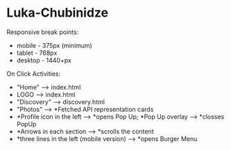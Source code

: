 # Luka-Chubinidze

Responsive break points:
* mobile - 375px (minimum)
* tablet - 768px
* desktop - 1440+px

On Click Activities:
* "Home" --> index.html
* LOGO --> index.html
* "Discovery" --> discovery.html
* "Photos" --> *Fetched API representation cards
* *Profile icon in the left --> *opens Pop Up; *Pop Up overlay --> *closses PopUp
* *Arrows in each section --> *scrolls the content
* *three lines in the left (mobile version) --> *opens Burger Menu
